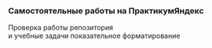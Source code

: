 ### Самостоятельные работы на ПрактикумЯндекс
Проверка работы репозитория <br>и учебные задачи
показательное  форматирование
